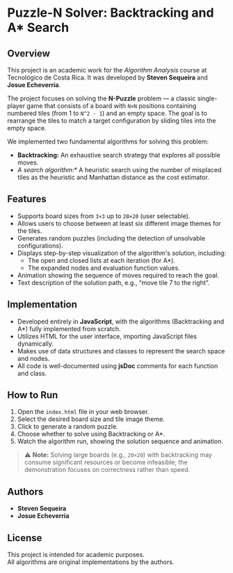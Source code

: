 # Puzzle-N Solver: Backtracking and A* Search

## Overview

This project is an academic work for the *Algorithm Analysis* course at Tecnológico de Costa Rica. It was developed by **Steven Sequeira** and **Josue Echeverria**.

The project focuses on solving the **N-Puzzle** problem — a classic single-player game that consists of a board with `N×N` positions containing numbered tiles (from 1 to `N^2 - 1`) and an empty space. The goal is to rearrange the tiles to match a target configuration by sliding tiles into the empty space.

We implemented two fundamental algorithms for solving this problem:

- **Backtracking:** An exhaustive search strategy that explores all possible moves.
- **A* search algorithm:** A heuristic search using the number of misplaced tiles as the heuristic and Manhattan distance as the cost estimator.

## Features

- Supports board sizes from `3×3` up to `20×20` (user selectable).
- Allows users to choose between at least six different image themes for the tiles.
- Generates random puzzles (including the detection of unsolvable configurations).
- Displays step-by-step visualization of the algorithm's solution, including:
  - The open and closed lists at each iteration (for A*).
  - The expanded nodes and evaluation function values.
- Animation showing the sequence of moves required to reach the goal.
- Text description of the solution path, e.g., “move tile 7 to the right”.

## Implementation

- Developed entirely in **JavaScript**, with the algorithms (Backtracking and A*) fully implemented from scratch.
- Utilizes HTML for the user interface, importing JavaScript files dynamically.
- Makes use of data structures and classes to represent the search space and nodes.
- All code is well-documented using **jsDoc** comments for each function and class.

## How to Run

1. Open the `index.html` file in your web browser.
2. Select the desired board size and tile image theme.
3. Click to generate a random puzzle.
4. Choose whether to solve using Backtracking or A*.
5. Watch the algorithm run, showing the solution sequence and animation.

> ⚠ **Note:** Solving large boards (e.g., `20×20`) with backtracking may consume significant resources or become infeasible; the demonstration focuses on correctness rather than speed.

## Authors

- **Steven Sequeira**
- **Josue Echeverria**

## License

This project is intended for academic purposes.  
All algorithms are original implementations by the authors.

